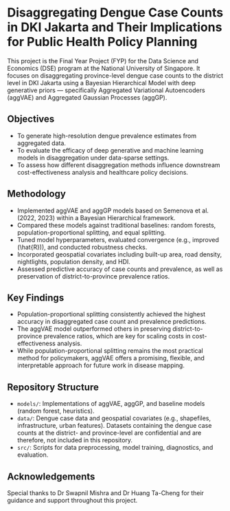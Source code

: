 # Disaggregating Dengue Case Counts in DKI Jakarta and Their Implications for Public Health Policy Planning

This project is the Final Year Project (FYP) for the Data Science and Economics (DSE) program at the National University of Singapore. It focuses on disaggregating province-level dengue case counts to the district level in DKI Jakarta using a Bayesian Hierarchical Model with deep generative priors — specifically Aggregated Variational Autoencoders (aggVAE) and Aggregated Gaussian Processes (aggGP).

## Objectives
- To generate high-resolution dengue prevalence estimates from aggregated data.
- To evaluate the efficacy of deep generative and machine learning models in disaggregation under data-sparse settings.
- To assess how different disaggregation methods influence downstream cost-effectiveness analysis and healthcare policy decisions.

## Methodology
- Implemented aggVAE and aggGP models based on Semenova et al. (2022, 2023) within a Bayesian Hierarchical framework.
- Compared these models against traditional baselines: random forests, population-proportional splitting, and equal splitting.
- Tuned model hyperparameters, evaluated convergence (e.g., improved \(\hat{R}\)), and conducted robustness checks.
- Incorporated geospatial covariates including built-up area, road density, nightlights, population density, and HDI.
- Assessed predictive accuracy of case counts and prevalence, as well as preservation of district-to-province prevalence ratios.

## Key Findings
- Population-proportional splitting consistently achieved the highest accuracy in disaggregated case count and prevalence predictions.
- The aggVAE model outperformed others in preserving district-to-province prevalence ratios, which are key for scaling costs in cost-effectiveness analysis.
- While population-proportional splitting remains the most practical method for policymakers, aggVAE offers a promising, flexible, and interpretable approach for future work in disease mapping.

## Repository Structure
- `models/`: Implementations of aggVAE, aggGP, and baseline models (random forest, heuristics).
- `data/`: Dengue case data and geospatial covariates (e.g., shapefiles, infrastructure, urban features). Datasets containing the dengue case counts at the district- and province-level are confidential and are therefore, not included in this repository.
- `src/`: Scripts for data preprocessing, model training, diagnostics, and evaluation.

## Acknowledgements
Special thanks to Dr Swapnil Mishra and Dr Huang Ta-Cheng for their guidance and support throughout this project.
